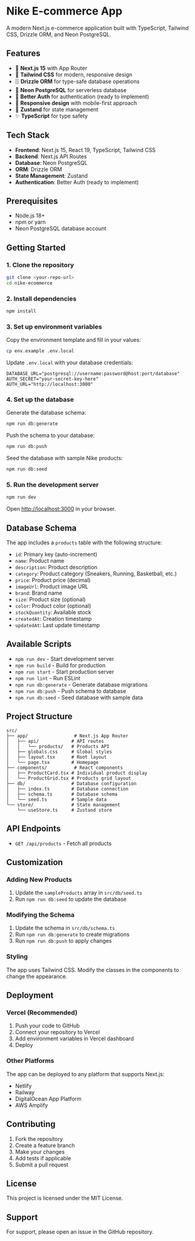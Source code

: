 # Nike E-commerce App

A modern Next.js e-commerce application built with TypeScript, Tailwind CSS, Drizzle ORM, and Neon PostgreSQL.

## Features

- 🚀 **Next.js 15** with App Router
- 🎨 **Tailwind CSS** for modern, responsive design
- 🗄️ **Drizzle ORM** for type-safe database operations
- 🐘 **Neon PostgreSQL** for serverless database
- 🔐 **Better Auth** for authentication (ready to implement)
- 📱 **Responsive design** with mobile-first approach
- 🎯 **Zustand** for state management
- ✨ **TypeScript** for type safety

## Tech Stack

- **Frontend**: Next.js 15, React 19, TypeScript, Tailwind CSS
- **Backend**: Next.js API Routes
- **Database**: Neon PostgreSQL
- **ORM**: Drizzle ORM
- **State Management**: Zustand
- **Authentication**: Better Auth (ready to implement)

## Prerequisites

- Node.js 18+ 
- npm or yarn
- Neon PostgreSQL database account

## Getting Started

### 1. Clone the repository

```bash
git clone <your-repo-url>
cd nike-ecommerce
```

### 2. Install dependencies

```bash
npm install
```

### 3. Set up environment variables

Copy the environment template and fill in your values:

```bash
cp env.example .env.local
```

Update `.env.local` with your database credentials:

```env
DATABASE_URL="postgresql://username:password@host:port/database"
AUTH_SECRET="your-secret-key-here"
AUTH_URL="http://localhost:3000"
```

### 4. Set up the database

Generate the database schema:

```bash
npm run db:generate
```

Push the schema to your database:

```bash
npm run db:push
```

Seed the database with sample Nike products:

```bash
npm run db:seed
```

### 5. Run the development server

```bash
npm run dev
```

Open [http://localhost:3000](http://localhost:3000) in your browser.

## Database Schema

The app includes a `products` table with the following structure:

- `id`: Primary key (auto-increment)
- `name`: Product name
- `description`: Product description
- `category`: Product category (Sneakers, Running, Basketball, etc.)
- `price`: Product price (decimal)
- `imageUrl`: Product image URL
- `brand`: Brand name
- `size`: Product size (optional)
- `color`: Product color (optional)
- `stockQuantity`: Available stock
- `createdAt`: Creation timestamp
- `updatedAt`: Last update timestamp

## Available Scripts

- `npm run dev` - Start development server
- `npm run build` - Build for production
- `npm run start` - Start production server
- `npm run lint` - Run ESLint
- `npm run db:generate` - Generate database migrations
- `npm run db:push` - Push schema to database
- `npm run db:seed` - Seed database with sample data

## Project Structure

```
src/
├── app/                 # Next.js App Router
│   ├── api/            # API routes
│   │   └── products/   # Products API
│   ├── globals.css     # Global styles
│   ├── layout.tsx      # Root layout
│   └── page.tsx        # Homepage
├── components/          # React components
│   ├── ProductCard.tsx # Individual product display
│   └── ProductGrid.tsx # Products grid layout
├── db/                 # Database configuration
│   ├── index.ts        # Database connection
│   ├── schema.ts       # Database schema
│   └── seed.ts         # Sample data
└── store/              # State management
    └── useStore.ts     # Zustand store
```

## API Endpoints

- `GET /api/products` - Fetch all products

## Customization

### Adding New Products

1. Update the `sampleProducts` array in `src/db/seed.ts`
2. Run `npm run db:seed` to update the database

### Modifying the Schema

1. Update the schema in `src/db/schema.ts`
2. Run `npm run db:generate` to create migrations
3. Run `npm run db:push` to apply changes

### Styling

The app uses Tailwind CSS. Modify the classes in the components to change the appearance.

## Deployment

### Vercel (Recommended)

1. Push your code to GitHub
2. Connect your repository to Vercel
3. Add environment variables in Vercel dashboard
4. Deploy

### Other Platforms

The app can be deployed to any platform that supports Next.js:
- Netlify
- Railway
- DigitalOcean App Platform
- AWS Amplify

## Contributing

1. Fork the repository
2. Create a feature branch
3. Make your changes
4. Add tests if applicable
5. Submit a pull request

## License

This project is licensed under the MIT License.

## Support

For support, please open an issue in the GitHub repository.
